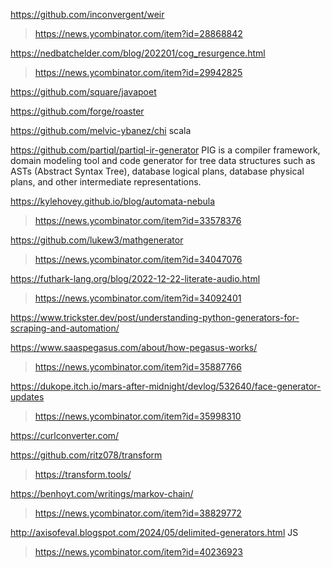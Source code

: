https://github.com/inconvergent/weir
> https://news.ycombinator.com/item?id=28868842

https://nedbatchelder.com/blog/202201/cog_resurgence.html
> https://news.ycombinator.com/item?id=29942825

https://github.com/square/javapoet

https://github.com/forge/roaster

https://github.com/melvic-ybanez/chi scala

https://github.com/partiql/partiql-ir-generator PIG is a compiler framework, domain modeling tool and code generator for tree data structures such as ASTs (Abstract Syntax Tree), database logical plans, database physical plans, and other intermediate representations.

https://kylehovey.github.io/blog/automata-nebula
> https://news.ycombinator.com/item?id=33578376

https://github.com/lukew3/mathgenerator
> https://news.ycombinator.com/item?id=34047076

https://futhark-lang.org/blog/2022-12-22-literate-audio.html
> https://news.ycombinator.com/item?id=34092401

https://www.trickster.dev/post/understanding-python-generators-for-scraping-and-automation/

https://www.saaspegasus.com/about/how-pegasus-works/
> https://news.ycombinator.com/item?id=35887766

https://dukope.itch.io/mars-after-midnight/devlog/532640/face-generator-updates
> https://news.ycombinator.com/item?id=35998310

https://curlconverter.com/

https://github.com/ritz078/transform
> https://transform.tools/

https://benhoyt.com/writings/markov-chain/
> https://news.ycombinator.com/item?id=38829772

http://axisofeval.blogspot.com/2024/05/delimited-generators.html JS
> https://news.ycombinator.com/item?id=40236923